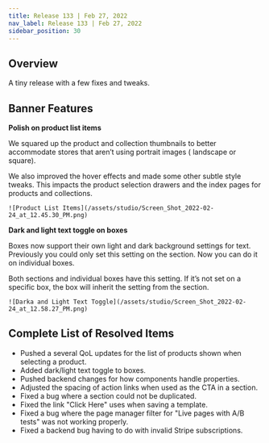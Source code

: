 ```yaml
---
title: Release 133 | Feb 27, 2022
nav_label: Release 133 | Feb 27, 2022
sidebar_position: 30
---
```


## Overview

A tiny release with a few fixes and tweaks.

## Banner Features

**Polish on product list items**

We squared up the product and collection thumbnails to better accommodate stores that aren’t using portrait images (
landscape or square).

We also improved the hover effects and made some other subtle style tweaks. This impacts the product selection drawers
and the index pages for products and collections.

    ![Product List Items](/assets/studio/Screen_Shot_2022-02-24_at_12.45.30_PM.png)

**Dark and light text toggle on boxes**

Boxes now support their own light and dark background settings for text. Previously you could only set this setting on
the section. Now you can do it on individual boxes.

Both sections and individual boxes have this setting. If it’s not set on a specific box, the box will inherit the
setting from the section.

    ![Darka and Light Text Toggle](/assets/studio/Screen_Shot_2022-02-24_at_12.58.27_PM.png) 

## Complete List of Resolved Items

* Pushed a several QoL updates for the list of products shown when selecting a product.
* Added dark/light text toggle to boxes.
* Pushed backend changes for how components handle properties.
* Adjusted the spacing of action links when used as the CTA in a section.
* Fixed a bug where a section could not be duplicated.
* Fixed the link "Click Here" uses when saving a template.
* Fixed a bug where the page manager filter for "Live pages with A/B tests" was not working properly.
* Fixed a backend bug having to do with invalid Stripe subscriptions.
